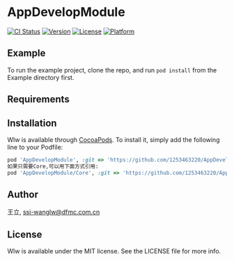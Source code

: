 # AppDevelopModule

[![CI Status](https://img.shields.io/travis/王立/Wlw.svg?style=flat)](https://travis-ci.org/王立/Wlw)
[![Version](https://img.shields.io/cocoapods/v/Wlw.svg?style=flat)](https://cocoapods.org/pods/Wlw)
[![License](https://img.shields.io/cocoapods/l/Wlw.svg?style=flat)](https://cocoapods.org/pods/Wlw)
[![Platform](https://img.shields.io/cocoapods/p/Wlw.svg?style=flat)](https://cocoapods.org/pods/Wlw)

## Example

To run the example project, clone the repo, and run `pod install` from the Example directory first.

## Requirements

## Installation

Wlw is available through [CocoaPods](https://cocoapods.org). To install
it, simply add the following line to your Podfile:

```ruby
pod 'AppDevelopModule', :git => 'https://github.com/1253463220/AppDevelopModule.git'
如果只需要Core,可以用下面方式引用:
pod 'AppDevelopModule/Core', :git => 'https://github.com/1253463220/AppDevelopModule.git'
```

## Author

王立, ssi-wanglw@dfmc.com.cn

## License

Wlw is available under the MIT license. See the LICENSE file for more info.
